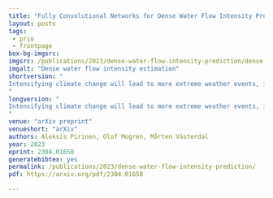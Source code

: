 ```yaml
---
title: "Fully Convolutional Networks for Dense Water Flow Intensity Prediction in Swedish Catchment Areas"
layout: posts
tags:
 - prio
 - frontpage
box-bg-imgsrc: 
imgsrc: /publications/2023/dense-water-flow-intensity-prediction/dense-water-flow-intensity-prediction.png
imgalt: "Dense water flow intensity estimation"
shortversion: "
Intensifying climate change will lead to more extreme weather events, including heavy rainfall and drought. Accurate stream flow prediction models which are adaptable and robust to new circumstances in a changing climate will be an important source of information for decisions on climate adaptation efforts, especially regarding mitigation of the risks of and damages associated with flooding. In this work we propose a machine learning-based approach for predicting water flow intensities in inland watercourses based on the physical characteristics of the catchment areas, obtained from geospatial data (including elevation and soil maps, as well as satellite imagery), in addition to temporal information about past rainfall quantities and temperature variations. We target the one-day-ahead regime, where a fully convolutional neural network model receives spatio-temporal inputs and predicts the water flow intensity in every coordinate of the spatial input for the subsequent day. To the best of our knowledge, we are the first to tackle the task of dense water flow intensity prediction; earlier works have considered predicting flow intensities at a sparse set of locations at a time. An extensive set of model evaluations and ablations are performed, which empirically justify our various design choices. Code and preprocessed data have been made publicly available at <a href=\"https://github.com/aleksispi/fcn-water-flow\">this https URL</a>. 
"
longversion: "
Intensifying climate change will lead to more extreme weather events, including heavy rainfall and drought. Accurate stream flow prediction models which are adaptable and robust to new circumstances in a changing climate will be an important source of information for decisions on climate adaptation efforts, especially regarding mitigation of the risks of and damages associated with flooding. In this work we propose a machine learning-based approach for predicting water flow intensities in inland watercourses based on the physical characteristics of the catchment areas, obtained from geospatial data (including elevation and soil maps, as well as satellite imagery), in addition to temporal information about past rainfall quantities and temperature variations. We target the one-day-ahead regime, where a fully convolutional neural network model receives spatio-temporal inputs and predicts the water flow intensity in every coordinate of the spatial input for the subsequent day. To the best of our knowledge, we are the first to tackle the task of dense water flow intensity prediction; earlier works have considered predicting flow intensities at a sparse set of locations at a time. An extensive set of model evaluations and ablations are performed, which empirically justify our various design choices. Code and preprocessed data have been made publicly available at <a href=\"https://github.com/aleksispi/fcn-water-flow\">this https URL</a>. 
"
venue: "arXiv preprint"
venueshort: "arXiv"
authors: Aleksis Pirinen, Olof Mogren, Mårten Västerdal
year: 2023
eprint: 2304.01658
generatebibtex: yes
permalink: /publications/2023/dense-water-flow-intensity-prediction/
pdf: https://arxiv.org/pdf/2304.01658

---
```

